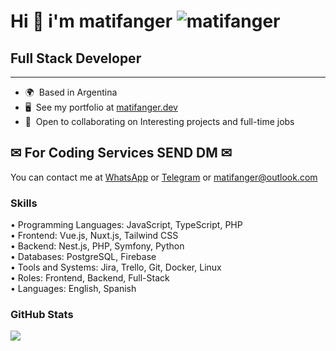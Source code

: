 Hi 👋 i'm matifanger <img src="https://komarev.com/ghpvc/?username=matifanger&color=brightgreen" alt="matifanger" /> 
==============================

## Full Stack Developer
-----------------

* 🌍  Based in Argentina
* 🖥️  See my portfolio at [matifanger.dev](http://matifanger.dev)
* 🤝  Open to collaborating on Interesting projects and full-time jobs

<!-- <a href="https://www.twitter.com/matifanger" target="_blank" rel="noreferrer"><img
src="https://img.shields.io/twitter/follow/matifanger?logo=twitter&style=for-the-badge&color=0891b2&labelColor=1c1917"
/></a> -->

## ✉ For Coding Services SEND DM ✉
You can contact me at [WhatsApp](https://wa.link/aq1xfn) or [Telegram](https://t.me/matifanger) or [matifanger@outlook.com](mailto:matifanger@outlook.com)

### Skills
<p align="left">
• Programming Languages: JavaScript, TypeScript, PHP<br/>
• Frontend: Vue.js, Nuxt.js, Tailwind CSS<br/>
• Backend: Nest.js, PHP, Symfony, Python<br/>
• Databases: PostgreSQL, Firebase<br/>
• Tools and Systems: Jira, Trello, Git, Docker, Linux<br/>
• Roles: Frontend, Backend, Full-Stack<br/>
• Languages: English, Spanish<br/>
</p>

### GitHub Stats

<a href="http://www.github.com/matifanger"><img src="https://github-readme-streak-stats.herokuapp.com/?user=matifanger&stroke=ffffff&background=1c1917&ring=0891b2&fire=0891b2&currStreakNum=ffffff&currStreakLabel=0891b2&sideNums=ffffff&sideLabels=ffffff&dates=ffffff&hide_border=true" /></a>
